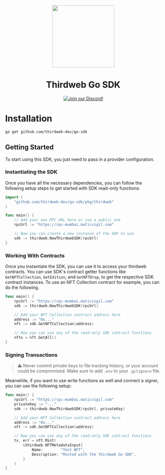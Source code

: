 <p align="center">
<br />
<a href="https://thirdweb.com"><img src="https://github.com/thirdweb-dev/typescript-sdk/blob/main/logo.svg?raw=true" width="200" alt=""/></a>
<br />
</p>
<h1 align="center">Thirdweb Go SDK</h1>
<p align="center">
<a href="https://discord.gg/thirdweb"><img alt="Join our Discord!" src="https://img.shields.io/discord/834227967404146718.svg?color=7289da&label=discord&logo=discord&style=flat"/></a>

# Installation

```bash
go get github.com/thirdweb-dev/go-sdk
```

## Getting Started

To start using this SDK, you just need to pass in a provider configuration.

### Instantiating the SDK

Once you have all the necessary dependencies, you can follow the following setup steps to get started with SDK read-only functions:

```go
import (
	"github.com/thirdweb-dev/go-sdk/pkg/thirdweb"
)

func main() {
	// Add your own RPC URL here or use a public one
	rpcUrl := "https://rpc-mumbai.maticvigil.com"

	// Now you can create a new instance of the SDK to use
	sdk := thirdweb.NewThirdwebSDK(rpcUrl)
}
```

### Working With Contracts

Once you instantiate the SDK, you can use it to access your thirdweb contracts. You can use SDK's contract getter functions like `GetNFTCollection`, `GetEdition`, and `GetNFTDrop`, to get the respective SDK contract instances. To use an NFT Collection contract for example, you can do the following.

```go
func main() {
	rpcUrl := "https://rpc-mumbai.maticvigil.com"
	sdk := thirdweb.NewThirdwebSDK(rpcUrl)

	// Add your NFT Collection contract address here
	address := "0x..."
	nft := sdk.GetNFTCollection(address)

	// Now you can use any of the read-only SDK contract functions
	nfts = nft.GetAll()
}
```

### Signing Transactions

> :warning: Never commit private keys to file tracking history, or your account could be compromised. Make sure to add `.env` to your `.gitignore` file.

Meanwhile, if you want to use write functions as well and connect a signer, you can use the following setup:

```go
func main() {
	rpcUrl := "https://rpc-mumbai.maticvigil.com"
	privateKey := "..."
	sdk := thirdweb.NewThirdwebSDK(rpcUrl, privateKey)

	// Add your NFT Collection contract address here
	address := "0x..."
	nft := sdk.GetNFTCollection(address)

	// Now you can use any of the read-only SDK contract functions
	tx, err = nft.Mint(
		&thirdweb.NFTMetadataInput{
			Name:        "Test NFT",
			Description: "Minted with the thirdweb Go SDK",
		}
	)
}
```


